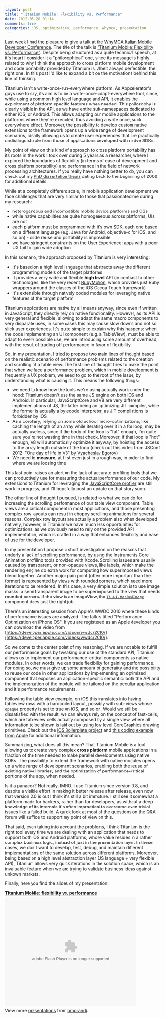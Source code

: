 ```yaml
---
layout: post
title: "Titanium Mobile: Flexibility vs. Performance"
date: 2012-05-28 01:14
comments: true
categories: iOS, optimization, performance, whymca, presentation
---
```


Last week I had the pleasure to give a talk at the [WhyMCA Italian Mobile Developer Conference](http://www.whymca.org/). The title of the talk is ["Titanium Mobile: Flexibility vs. Performance"](http://www.whymca.org/intervento/titanium-mobile-flexibility-vs-performance). Despite being structured as a quite technical speech, at it's heart I consider it a "philosophical" one, since its message is highly related to why I think the approach to cross platform mobile development and code portability provided by Titanium is, albeit always perfectible, the right one. In this post I'd like to expand a bit on the motivations behind this line of thinking.

Titanium isn't a write-once-run-everywhere platform. As Appcelerator's guys use to say, its aim is to be a write-once-adapt-everywhere tool, since, while using a common high level language and API, it enables the exploitment of platform specific features when needed. This philosophy is clearly visible in the API, as we have entire sub-namespaces dedicated to either iOS, or Android. This allows adapting our mobile applications to the platforms where they're executed, thus avoiding a write once, suck everywhere effect. Moreover, the possibility to develop custom native extensions to the framework opens  up a wide range of development scenarios, ideally allowing us to create user experiences that are practically undistinguishable from those of applications developed with native SDKs.

My point of view on this kind of approach to cross platform portability has its roots in the work I took over during 5 years as a researcher, where I explored the boundaries of flexibility (in terms of ease of development and cross platform portability) and performance in the field of network processing architectures. If you really have nothing better to do, you can check out my [PhD dissertation thesis](/doc/2009-PhD-MorandiOlivier.pdf) dating back to the beginning of 2009 for additional details.

While at a completely different scale, in mobile application development we face challenges that are very similar to those that passionated me during my research: 

* heterogeneous and incompatible mobile device platforms and OSs 
* while native capabilities are quite homogeneous across platforms, UIs are not
* each platform must be programmed with it's own SDK, each one based on a different language (e.g. Java for Android, objective-c for iOS, and so on) - code reuse and portability is impossible
* we have stringent constraints on the User Experience: apps with a poor UX fail to gain wide adoption

In this scenario, the approach proposed by Titanium is very interesting:

* It's based on a high level language that abstracts away the different programming models of the target platforms
* It provides a very wide and flexible **high level** API (in contrast to other technologies, like the very recent [RubyMotion](http://www.rubymotion.com/), which provides just Ruby wrappers around the classes of the iOS Cocoa Touch framework)
* It's extensible through natively coded modules for leveraging native features of the target platform

Titanium applications are native by all means anyway, since even if written in JavaScript, they directly rely on native functionality. However, as its API is very general and flexible, allowing to adapt the same macro components to very disparate uses, in some cases this may cause slow downs and not so slick user experiences. It's quite simple to explain why this happens: when the code implementing an UI component (e.g. a TableView), must be able to adapt to every possible use, we are introducing some amount of overhead, with the result of trading off performance in favor of flexibility.

So, in my presentation, I tried to propose two main lines of thought based on the realistic scenario of performance problems related to the creation and scrolling of a table view. The first line of thought tries to make the point that when we face a performance problem, which in mobile development is frequently a UX problem, we need to go to the root of the issue, by understanding what is causing it. This means the following things:

* we need to know how the tools we're using actually work under the hood: Titanium doesn't use the same JS engine on both iOS and Android. In particular, JavaScriptCore and V8 are very different implementations of JS, the latter being an optimizing JIT compiler, while the former is actually a bytecode interpreter, as JIT compilations is forbidden by iOS
* As a corollary, relying on some old school micro-optimizations, like caching the length of an array while iterating over it in a for loop, may be actually useless, since if the body of the loop is "fat" enough, I'm quite sure you're not wasting time in that check. Moreover, if that loop is "hot" enough, V8 will automatically optimize it anyway, by hoisting the access to the array length outside of the loop (check out this video from JSConf 2012: ["One day of life in V8" by Vyacheslav Egorov](http://blip.tv/jsconf/jsconf2012-vyacheslav-egorov-6141593))
* We need to **measure**, at first even just in a rough way, in order to find where we are loosing time

This last point raises an alert on the lack of accurate profiling tools that we can productively use for measuring the actual performance of our code. My extensions to Titanium for leveraging the [JavaScriptCore profiler](/profiling-ti-mobile-apps-is-it-possible/) are still work in progress, and I'll hopefully post an update on that story soon.

The other line of thought I pursued, is related to what we can do for increasing the scrolling performance of our table view component. Table views are a critical component in most applications, and those presenting complex row layouts can result in choppy scrolling animations for several reasons. Complex row layouts are actually a problem also when developed natively, however, in Titanium we have much less opportunities for optimizations, as we obviously need to rely on the provided API implementation, which is crafted in a way that enhances flexibility and ease of use for the developer. 

In my presentation I propose a short investigation on the reasons that underly a lack of scrolling performance, by using the Instruments Core Animation profiling tools provided with Xcode. Scrolling issues are usually caused by transparent, or non-opaque views, like labels, which make the rendering engine do extra work for computing how superimposed views blend together. Another major pain point (often more important than the former) is represented by views with rounded corners, which need more iterations to be rendered. In this case, a very simple solution is to use image masks: a semi transparent image to be superimposed to the view that needs rounded corners. If the view is an ImageView, the [`Ti.UI.MaskedImage`](http://developer.appcelerator.com/apidoc/mobile/latest/Titanium.UI.MaskedImage-object) component does just the right job.

There's an interesting session from Apple's WWDC 2010 where these kinds of performance issues are analyzed. The talk is titled "Performance Optimization on iPhone OS". If you are registered as an Apple developer you can download the video from [https://developer.apple.com/videos/wwdc/2010/](https://developer.apple.com/videos/wwdc/2010/).

So we come to the center point of my reasoning. If we are not able to fulfill our performance goals by tweaking our use of the standard API, Titanium allows us to implement our performance-critical components as native modules. In other words, we can trade flexibility for gaining performance. For doing so, we must give up some amount of generality and the possibility to reuse our code in other applications by implementing an optimized component that exposes an application-specific semantic: both the API and the implementation of the module will be tailored on the peculiar application and it's performance requirements. 

Following the table view example, on iOS this translates into having tableview rows with a hardcoded layout, possibly with sub-views whose `opaque` property is set to true on iOS, and so on. Would we still be dissatisfied with the result, we can always rely on the concept of fast-cells, which  are tableview cells actually composed by a single view, where all information to be shown is laid out by using low level CoreGraphics drawing primitives. Check out the [iOS Boilerplate project](http://iosboilerplate.com/) and [this coding example from Apple](http://developer.apple.com/library/ios/#samplecode/TableViewSuite/Introduction/Intro.html#//apple_ref/doc/uid/DTS40007318) for additional information.

Summarizing, what does all this mean? That Titanium Mobile is a tool allowing us to create very complex **cross platform** mobile applications in a fraction of the time needed to make parallel developments using native SDKs. The possibility to extend the framework with native modules opens up a wide range of development scenarios, enabling both the reuse of existing native libraries, and the optimization of performance-critical portions of the app, when needed. 

Is it a panacea? Not really, IMHO. I use Titanium since version 0.8, and despite a visible effort in making it better release after release, even now that version 2.0 is out I think it's still a bit immature. I still see it somewhat a platform made for hackers, rather than for developers, as without a deep knowledge of its internals it's often impractical to overcome even trivial issues like a failed build. A quick look at most of the questions on the Q&A forum will suffice to support my point of view on this. 

That said, even taking into account the problems, I think Titanium is the right tool every time we are dealing with an application that needs to support both iOS and Android platforms, whose value resides in a rather complex business logic, instead of just in the presentation layer. In these cases, we don't want to develop, test, debug, and maintain different implementations of the same solution across different platforms. Moreover, being based on a high level abstraction layer (JS language + very flexible API), Titanium allows very quick iterations in the solution space, which is an invaluable feature when we are trying to validate business ideas against unkown markets.

Finally, here you find the slides of my presentation:

<div style="width:425px" id="__ss_13102557"><strong style="display:block;margin:12px 0 4px"><a href="http://www.slideshare.net/omorandi/titanium-mobile-flexibility-vs-performance-13102557" title="Titanium Mobile: flexibility vs. performance">Titanium Mobile: flexibility vs. performance</a></strong><object id="__sse13102557" width="425" height="355"><param name="movie" value="http://static.slidesharecdn.com/swf/ssplayer2.swf?doc=oliviermorandi-whymca12-120528055815-phpapp01&stripped_title=titanium-mobile-flexibility-vs-performance-13102557&userName=omorandi" /><param name="allowFullScreen" value="true"/><param name="allowScriptAccess" value="always"/><param name="wmode" value="transparent"/><embed name="__sse13102557" src="http://static.slidesharecdn.com/swf/ssplayer2.swf?doc=oliviermorandi-whymca12-120528055815-phpapp01&stripped_title=titanium-mobile-flexibility-vs-performance-13102557&userName=omorandi" type="application/x-shockwave-flash" allowscriptaccess="always" allowfullscreen="true" wmode="transparent" width="425" height="355"></embed></object><div style="padding:5px 0 12px">View more <a href="http://www.slideshare.net/">presentations</a> from <a href="http://www.slideshare.net/omorandi">omorandi</a>.</div></div>

